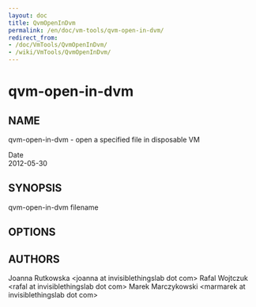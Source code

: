 ```yaml
---
layout: doc
title: QvmOpenInDvm
permalink: /en/doc/vm-tools/qvm-open-in-dvm/
redirect_from:
- /doc/VmTools/QvmOpenInDvm/
- /wiki/VmTools/QvmOpenInDvm/
---
```


qvm-open-in-dvm
===============

NAME
----

qvm-open-in-dvm - open a specified file in disposable VM

Date  
2012-05-30

SYNOPSIS
--------

qvm-open-in-dvm filename

OPTIONS
-------

AUTHORS
-------

Joanna Rutkowska \<joanna at invisiblethingslab dot com\>
Rafal Wojtczuk \<rafal at invisiblethingslab dot com\>
Marek Marczykowski \<marmarek at invisiblethingslab dot com\>
